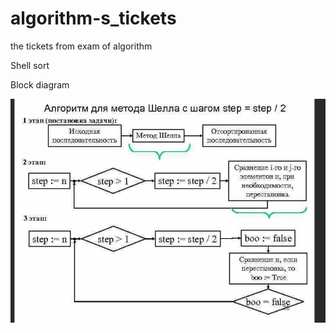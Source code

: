 # algorithm-s_tickets
the tickets from exam of algorithm

Shell sort

Block diagram 

![img_1.png](img_1.png)